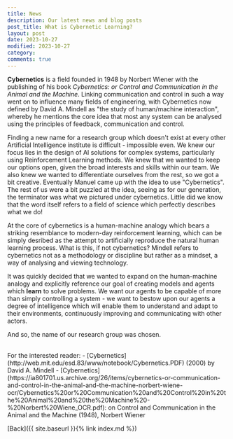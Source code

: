 ```yaml
---
title: News
description: Our latest news and blog posts
post_title: What is Cybernetic Learning?
layout: post
date: 2023-10-27
modified: 2023-10-27
category: 
comments: true
---
```


**Cybernetics** is a field founded in 1948 by Norbert Wiener with the publishing of his book *Cybernetics: or Control and Communication in the Animal and the Machine*. Linking communication and control in such a way went on to influence many fields of engineering, with Cybernetics now defined by David A. Mindell as "the study of human/machine interaction", whereby he mentions the core idea that most any system can be analysed using the principles of feedback, communication and control. 

Finding a new name for a research group which doesn't exist at every other Artificial Intelligence institute is difficult - impossible even. We knew our focus lies in the design of AI solutions for complex systems, particularly using Reinforcement Learning methods. We knew that we wanted to keep our options open, given the broad interests and skills within our team. We also knew we wanted to differentiate ourselves from the rest, so we got a bit creative. Eventually Manuel came up with the idea to use "Cybernetics". The rest of us were a bit puzzled at the idea, seeing as for our generation, the terminator was what we pictured under cybernetics. Little did we know that the word itself refers to a field of science which perfectly describes what we do! 

At the core of cybernetics is a human-machine analogy which bears a striking resemblance to modern-day reinforcement learning, which can be simply desribed as the attempt to artificially reproduce the natural human learning process. What is this, if not cybernetics? Mindell refers to cybernetics not as a methodology or discipline but rather as a mindset, a way of analysing and viewing technology. 

It was quickly decided that we wanted to expand on the human-machine analogy and explicitly reference our goal of creating models and agents which **learn** to solve problems. We want our agents to be capable of more than simply controlling a system - we want to bestow upon our agents a degree of intelligence which will enable them to understand and adapt to their environments, continuously improving and communicating with other actors.

And so, the name of our research group was chosen. 

<br>
For the interested reader: 
- [Cybernetics](http://web.mit.edu/esd.83/www/notebook/Cybernetics.PDF) (2000) by David A. Mindell
- [Cybernetics](https://ia801701.us.archive.org/26/items/cybernetics-or-communication-and-control-in-the-animal-and-the-machine-norbert-wiene-ocr/Cybernetics%20or%20Communication%20and%20Control%20in%20the%20Animal%20and%20the%20Machine%20-%20Norbert%20Wiene_OCR.pdf): on Control and Communication in the Animal and the Machine (1948), Norbert Wiener

<br>


[Back]({{ site.baseurl }}{% link index.md %})

<br>
